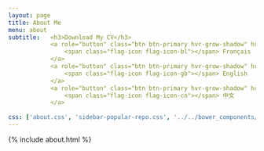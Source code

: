 ```yaml
---
layout: page
title: About Me
menu: about
subtitle:   <h3>Download My CV</h3>
            <a role="button" class="btn btn-primary hvr-grow-shadow" href="/assets/files/CV_Chuan_Dong_FR.pdf" target="_blanks">
                <span class="flag-icon flag-icon-bl"></span> Français
            </a>
            <a role="button" class="btn btn-primary hvr-grow-shadow" href="/assets/files/CV_Chuan_Dong_FR.pdf" target="_blanks">
                <span class="flag-icon flag-icon-gb"></span> English
            </a>
            <a role="button" class="btn btn-primary hvr-grow-shadow" href="/assets/files/CV_Chuan_Dong_FR.pdf" target="_blanks">
                <span class="flag-icon flag-icon-cn"></span> 中文
            </a>
                            
css: ['about.css', 'sidebar-popular-repo.css', '../../bower_components/flag-icon-css/css/flag-icon.min.css']
---
```

{% include about.html %}